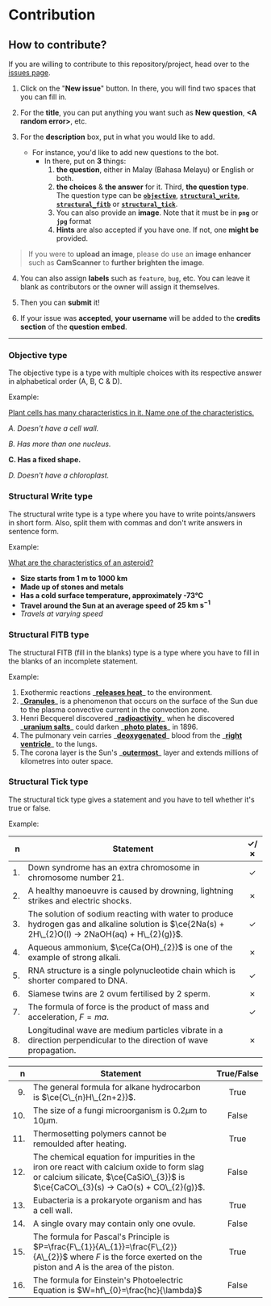 # Contribution

## How to contribute?

If you are willing to contribute to this repository/project, head over to the [issues page](https://github.com/haydenykh/SainsOrScienceBot/issues).

1. Click on the "**New issue**" button. In there, you will find two spaces that you can fill in.

2. For the **title**, you can put anything you want such as **New question**, **\<A random error\>**, etc.

3. For the **description** box, put in what you would like to add.
    - For instance, you'd like to add new questions to the bot.
        - In there, put on **3** things:
            1. **the question**, either in Malay (Bahasa Melayu) or English or both.
            2. **the choices** & **the answer** for it. Third, **the question type**. The question type can be **[`objective`](#objective-type)**, **[`structural_write`](#structural-write-type)**, **[`structural_fitb`](#structural-fitb-type)** or **[`structural_tick`](#structural-tick-type)**.
            3. You can also provide an **image**. Note that it must be in **`png`** or **`jpg`** format
            4. **Hints** are also accepted if you have one. If not, one **might be** provided.

> If you were to **upload an image**, please do use an **image enhancer** such as **CamScanner** to **further brighten the image**.

4. You can also assign **labels** such as `feature`, `bug`, etc. You can leave it blank as contributors or the owner will assign it themselves.

5. Then you can **submit** it!

6. If your issue was **accepted**, **your username** will be added to the **credits section** of the **question embed**.

---

### Objective type

The objective type is a type with multiple choices with its respective answer in alphabetical order (A, B, C & D).

Example:

<ins>Plant cells has many characteristics in it. Name one of the characteristics.</ins>

_A. Doesn't have a cell wall._

_B. Has more than one nucleus._

**C. Has a fixed shape.**

_D. Doesn't have a chloroplast._

### Structural Write type

The structural write type is a type where you have to write points/answers in short form. Also, split them with commas and don't write answers in sentence form.

Example:

<ins>What are the characteristics of an asteroid?</ins>

-   **Size starts from 1 m to 1000 km**
-   **Made up of stones and metals**
-   **Has a cold surface temperature, approximately -73°C**
-   **Travel around the Sun at an average speed of $\textbf{25 km s}^{-1}$**
-   _Travels at varying speed_

### Structural FITB type

The structural FITB (fill in the blanks) type is a type where you have to fill in the blanks of an incomplete statement.

Example:

1. Exothermic reactions \_<ins>**releases heat**</ins>\_ to the environment.
2. \_<ins>**Granules**</ins>\_ is a phenomenon that occurs on the surface of the Sun due to the plasma convective current in the convection zone.
3. Henri Becquerel discovered \_<ins>**radioactivity**</ins>\_ when he discovered \_<ins>**uranium salts**</ins>\_ could darken \_<ins>**photo plates**</ins>\_ in 1896.
4. The pulmonary vein carries \_<ins>**deoxygenated**</ins>\_ blood from the \_<ins>**right ventricle**</ins>\_ to the lungs.
5. The corona layer is the Sun's \_<ins>**outermost**</ins>\_ layer and extends millions of kilometres into outer space.

### Structural Tick type

The structural tick type gives a statement and you have to tell whether it's true or false.

Example:

|   n | Statement                                                                                                                                         | ✓/✗ |
| --: | ------------------------------------------------------------------------------------------------------------------------------------------------- | :-: |
|  1. | Down syndrome has an extra chromosome in chromosome number 21.                                                                                    |  ✓  |
|  2. | A healthy manoeuvre is caused by drowning, lightning strikes and electric shocks.                                                                 |  ✗  |
|  3. | The solution of sodium reacting with water to produce hydrogen gas and alkaline solution is $\ce{2Na(s) + 2H\_{2}O(l) -> 2NaOH(aq) + H\_{2}(g)}$. |  ✓  |
|  4. | Aqueous ammonium, $\ce{Ca(OH)_{2}}$ is one of the example of strong alkali.                                                                       |  ✗  |
|  5. | RNA structure is a single polynucleotide chain which is shorter compared to DNA.                                                                  |  ✓  |
|  6. | Siamese twins are 2 ovum fertilised by 2 sperm.                                                                                                   |  ✗  |
|  7. | The formula of force is the product of mass and acceleration, $F=ma$.                                                                             |  ✓  |
|  8. | Longitudinal wave are medium particles vibrate in a direction perpendicular to the direction of wave propagation.                                 |  ✗  |

|   n | Statement                                                                                                                                                                        | True/False |
| --: | -------------------------------------------------------------------------------------------------------------------------------------------------------------------------------- | :--------: |
|  9. | The general formula for alkane hydrocarbon is $\ce{C\_{n}H\_{2n+2}}$.                                                                                                            |    True    |
| 10. | The size of a fungi microorganism is $0.2 \mu \text{m}$ to $10 \mu \text{m}$.                                                                                                    |   False    |
| 11. | Thermosetting polymers cannot be remoulded after heating.                                                                                                                        |    True    |
| 12. | The chemical equation for impurities in the iron ore react with calcium oxide to form slag or calcium silicate, $\ce{CaSiO\_{3}}$ is $\ce{CaCO\_{3}(s) -> CaO(s) + CO\_{2}(g)}$. |   False    |
| 13. | Eubacteria is a prokaryote organism and has a cell wall.                                                                                                                         |    True    |
| 14. | A single ovary may contain only one ovule.                                                                                                                                       |   False    |
| 15. | The formula for Pascal's Principle is $P=\frac{F\_{1}}{A\_{1}}=\frac{F\_{2}}{A\_{2}}$ where $F$ is the force exerted on the piston and $A$ is the area of the piston.            |    True    |
| 16. | The formula for Einstein's Photoelectric Equation is $W=hf\_{0}=\frac{hc}{\lambda}$                                                                                              |   False    |
